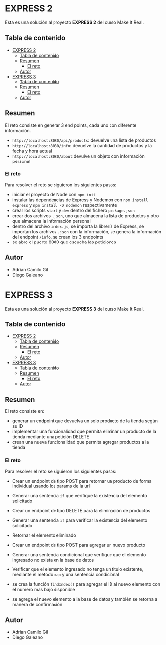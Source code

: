 # EXPRESS 2

Esta es una solución al proyecto **EXPRESS 2** del curso Make It Real.

## Tabla de contenido

- [EXPRESS 2](#express-2)
  - [Tabla de contenido](#tabla-de-contenido)
  - [Resumen](#resumen)
    - [El reto](#el-reto)
  - [Autor](#autor)
- [EXPRESS 3](#express-3)
  - [Tabla de contenido](#tabla-de-contenido-1)
  - [Resumen](#resumen-1)
    - [El reto](#el-reto-1)
  - [Autor](#autor-1)

## Resumen

El reto consiste en generar 3 end points, cada uno con diferente información.

- `http://localhost:8080/api/products`: devuelve una lista de productos
- `http://localhost:8080/info`: devuelve la cantidad de productos y la fecha y hora actual
- `http://localhost:8080/about`:devulve un objeto con información personal

### El reto

Para resolver el reto se siguieron los siguientes pasos:

- iniciar el proyecto de Node con `npm init`
- instalar las dependencias de Express y Nodemon con `npm install express` y `npm install -D nodemon` respectivamente
- crear los scripts `start` y `dev` dentro del fichero `package.json`
- crear dos archivos `.json`, uno que almacena la lista de productos y otro que almacena la información personal
- dentro del archivo `index.js`, se importa la librería de Express, se importan los archivos `.json` con la información, se genera la información del endpoint `/info`, se crean los 3 endpoints
- se abre el puerto 8080 que escucha las peticiones

## Autor

- Adrian Camilo Gil
- Diego Galeano

# EXPRESS 3

Esta es una solución al proyecto **EXPRESS 3** del curso Make It Real.

## Tabla de contenido

- [EXPRESS 2](#express-2)
  - [Tabla de contenido](#tabla-de-contenido)
  - [Resumen](#resumen)
    - [El reto](#el-reto)
  - [Autor](#autor)
- [EXPRESS 3](#express-3)
  - [Tabla de contenido](#tabla-de-contenido-1)
  - [Resumen](#resumen-1)
    - [El reto](#el-reto-1)
  - [Autor](#autor-1)

## Resumen

El reto consiste en:

- generar un endpoint que devuelva un solo producto de la tienda según su ID
- implementar una funcionalidad que permita eliminar un producto de la tienda mediante una petición DELETE
- crean una nueva funcionalidad que permita agregar productos a la tienda

### El reto

Para resolver el reto se siguieron los siguientes pasos:

- Crear un endpoint de tipo POST para retornar un producto de forma individual usando los params de la url
- Generar una sentencia `if` que verifique la existencia del elemento solicitado
- Crear un endpoint de tipo DELETE para la eliminación de productos
- Generar una sentencia `if` para verificar la existencia del elemento solicitado
- Retornar el elemento eliminado

- Crear un endpoint de tipo POST para agregar un nuevo producto
- Generar una sentencia condicional que verifique que el elemento ingresado no exista en la base de datos
- Verificar que el elemento ingresado no tenga un titulo existente, mediante el método `map` y una sentencia condicional
- se crea la función `findIndex()` para agregar el ID al nuevo elemento con el numero mas bajo disponible
- se agrega el nuevo elemento a la base de datos y también se retorna a manera de confirmación

## Autor

- Adrian Camilo Gil
- Diego Galeano
